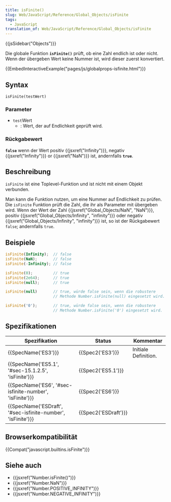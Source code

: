 ```yaml
---
title: isFinite()
slug: Web/JavaScript/Reference/Global_Objects/isFinite
tags:
  - JavaScript
translation_of: Web/JavaScript/Reference/Global_Objects/isFinite
---
```

{{jsSidebar("Objects")}}

Die globale Funktion **`isFinite()`** prüft, ob eine Zahl endlich ist oder nicht. Wenn der übergeben Wert keine Nummer ist, wird dieser zuerst konvertiert.

{{EmbedInteractiveExample("pages/js/globalprops-isfinite.html")}}

## Syntax

    isFinite(testWert)

### Parameter

- `test`Wert
  - : Wert, der auf Endlichkeit geprüft wird.

### Rückgabewert

**`false`** wenn der Wert positiv {{jsxref("Infinity")}}, negativ {{jsxref("Infinity")}} or {{jsxref("NaN")}} ist, andernfalls **`true`**.

## Beschreibung

`isFinite` ist eine Toplevel-Funktion und ist nicht mit einem Objekt verbunden.

Man kann die Funktion nutzen, um eine Nummer auf Endlichkeit zu prüfen. Die `isFinite` Funktion prüft die Zahl, die ihr als Parameter mit übergeben wird. Wenn der Wert der Zahl {{jsxref("Global_Objects/NaN", "NaN")}}, positiv {{jsxref("Global_Objects/Infinity", "infinity")}} oder negativ {{jsxref("Global_Objects/Infinity", "infinity")}} ist, so ist der Rückgabewert `false`; andernfalls `true`.

## Beispiele

```js
isFinite(Infinity);  // false
isFinite(NaN);       // false
isFinite(-Infinity); // false

isFinite(0);         // true
isFinite(2e64);      // true
isFinite(null);      // true

isFinite(null)       // true, würde false sein, wenn die robustere
                     // Methode Number.isFinite(null) eingesetzt wird.

isFinite('0');       // true, würde false sein, wenn die robustere
                     // Methode Number.isFinite('0') eingesetzt wird.
```

## Spezifikationen

| Spezifikation                                                                    | Status                       | Kommentar            |
| -------------------------------------------------------------------------------- | ---------------------------- | -------------------- |
| {{SpecName('ES3')}}                                                         | {{Spec2('ES3')}}         | Initiale Definition. |
| {{SpecName('ES5.1', '#sec-15.1.2.5', 'isFinite')}}             | {{Spec2('ES5.1')}}     |                      |
| {{SpecName('ES6', '#sec-isfinite-number', 'isFinite')}}         | {{Spec2('ES6')}}         |                      |
| {{SpecName('ESDraft', '#sec-isfinite-number', 'isFinite')}} | {{Spec2('ESDraft')}} |                      |

## Browserkompatibilität

{{Compat("javascript.builtins.isFinite")}}

## Siehe auch

- {{jsxref("Number.isFinite()")}}
- {{jsxref("Number.NaN")}}
- {{jsxref("Number.POSITIVE_INFINITY")}}
- {{jsxref("Number.NEGATIVE_INFINITY")}}
